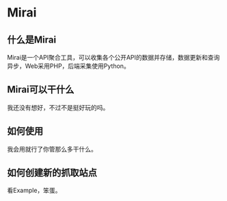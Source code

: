 
# Mirai


## 什么是Mirai

Mirai是一个API聚合工具，可以收集各个公开API的数据并存储，数据更新和查询异步，Web采用PHP，后端采集使用Python。

## Mirai可以干什么

我还没有想好，不过不是挺好玩的吗。

## 如何使用

我会用就行了你管那么多干什么。

## 如何创建新的抓取站点

看Example，笨蛋。